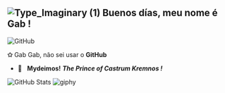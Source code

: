 ## ![Type_Imaginary (1)](https://github.com/user-attachments/assets/00efbc62-53ac-42c7-a037-a6960ea0494d) Buenos días, meu nome é <strong>Gab !</strong>

![GitHub](https://img.shields.io/badge/-GitHub-333333?style=flat&logo=github)

**✩** Gab Gab, não sei usar o **GitHub**
- 🍥 &nbsp; **Mydeimos!** ___The Prince of Castrum Kremnos !___

![GitHub Stats](https://github-readme-stats.vercel.app/api?username=gabmiau&show_icons=true)
 ![giphy](https://github.com/user-attachments/assets/46913fac-7a77-40c7-82d0-91ee1f97be4f)

